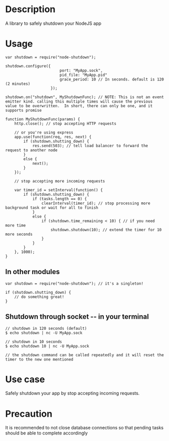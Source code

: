 # Description

A library to safely shutdown your NodeJS app


# Usage

	var shutdown = require("node-shutdown");

	shutdown.configure({
                       	    port: "MyApp.sock",
                       	    pid_file: "MyApp.pid"
                       	    grace_period: 10 // In seconds. default is 120 (2 minutes)
                       	});

    shutdown.on("shutdown", MyShutdownFunc); // NOTE: This is not an event emitter kind. calling this multiple times will cause the previous value to be overwritten.  In short, there can only be one, and it supports promise

    function MyShutdownFunc(params) {
        http.close(); // stop accepting HTTP requests

        // or you're using express
        app.use(function(req, res, next) {
            if (shutdown.shutting_down) {
                res.send(503); // tell load balancer to forward the request to another node
            }
            else {
                next();
            }
        });

        // stop accepting more incoming requests

        var timer_id = setInterval(function() {
            if (shutdown.shutting_down) {
                if (tasks.length == 0) {
                    clearInterval(timer_id); // stop processing more background task or wait for all to finish
                }
                else {
                    if (shutdown.time_remaining < 10) { // if you need more time
                        shutdown.shutdown(10); // extend the timer for 10 more seconds
                    }
                }
            }
        }, 1000);
    }

## In other modules

    var shutdown = require("node-shutdown"); // it's a singleton!

    if (shutdown.shutting_down) {
        // do something great!
    }

## Shutdown through socket -- in your terminal

	// shutdown in 120 seconds (default)
	$ echo shutdown | nc -U MyApp.sock

	// shutdown in 10 seconds
	$ echo shutdown 10 | nc -U MyApp.sock

	// the shutdown command can be called repeatedly and it will reset the timer to the new one mentioned

# Use case

Safely shutdown your app by stop accepting incoming requests.

# Precaution

It is recommended to not close database connections so that pending tasks should be able to complete accordingly
